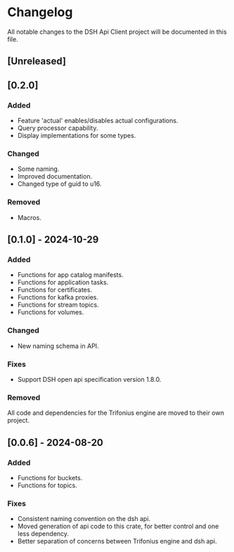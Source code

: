 # Changelog

All notable changes to the DSH Api Client project will be documented in this file.

## [Unreleased]

## [0.2.0]

### Added

* Feature 'actual' enables/disables actual configurations.
* Query processor capability.
* Display implementations for some types.

### Changed

* Some naming.
* Improved documentation.
* Changed type of guid to u16.

### Removed

* Macros.

## [0.1.0] - 2024-10-29

### Added

* Functions for app catalog manifests.
* Functions for application tasks.
* Functions for certificates.
* Functions for kafka proxies.
* Functions for stream topics.
* Functions for volumes.

### Changed

* New naming schema in API.

### Fixes

* Support DSH open api specification version 1.8.0.

### Removed

All code and dependencies for the Trifonius engine are moved to their own project.

## [0.0.6] - 2024-08-20

### Added

* Functions for buckets.
* Functions for topics.

### Fixes

* Consistent naming convention on the dsh api.
* Moved generation of api code to this crate, for better control and one less dependency.
* Better separation of concerns between Trifonius engine and dsh api.
